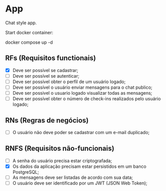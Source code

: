 # App

Chat style app.

Start docker container:

docker compose up -d

## RFs (Requisitos functionais)

- [x] Deve ser possível se cadastrar;
- [ ] Deve ser possível se autenticar;
- [ ] Deve ser possível obter o perfil de um usuário logado;
- [ ] Deve ser possível o usuário enviar mensagens para o chat publico;
- [ ] Deve ser possivel o usuario logado visualizar todas as mensagens;
- [ ]  Deve ser possível obter o número de check-ins realizados pelo usuário logado;

## RNs (Regras de negócios)

- [ ] O usuário não deve poder se cadastrar com um e-mail duplicado;

## RNFS (Requisitos não-funcionais)

- [ ] A senha do usuário precisa estar criptografada;
- [X] Os dados da aplicação precisam estar persistidos em um banco PostgreSQL;
- [ ] As mensagens deve ser listadas de acordo com sua data;
- [ ] O usuário deve ser identificado por um JWT (JSON Web Token);
